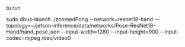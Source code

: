 tu run 

sudo dbus-launch ./zoomedPong --network=resnet18-hand --topology=~/jetson-inference/data/networks/Pose-ResNet18-Hand/hand_pose.json --input-width=1280 --input-height=900 --input-codec=mjpeg /dev/video0
